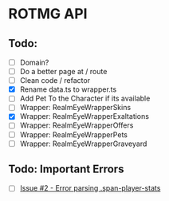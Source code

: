 # ROTMG API

## Todo:
- [ ] Domain?
- [ ] Do a better page at / route
- [ ] Clean code / refactor
- [x] Rename data.ts to wrapper.ts
- [ ] Add Pet To the Character if its available
- [ ] Wrapper: RealmEyeWrapperSkins
- [x] Wrapper: RealmEyeWrapperExaltations
- [ ] Wrapper: RealmEyeWrapperOffers
- [ ] Wrapper: RealmEyeWrapperPets
- [ ] Wrapper: RealmEyeWrapperGraveyard

## Todo: Important Errors
- [ ] [Issue #2 - Error parsing .span-player-stats](https://github.com/neopkr/RotMG-API/issues/2)
